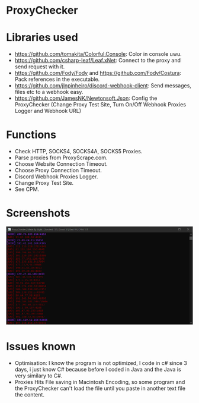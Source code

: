 # ProxyChecker

# Libraries used
* https://github.com/tomakita/Colorful.Console: Color in console uwu.
* https://github.com/csharp-leaf/Leaf.xNet: Connect to the proxy and send request with it.
* https://github.com/Fody/Fody and https://github.com/Fody/Costura: Pack references in the executable.
* https://github.com/jlnpinheiro/discord-webhook-client: Send messages, files etc to a webhook easy.
* https://github.com/JamesNK/Newtonsoft.Json: Config the ProxyChecker (Change Proxy Test Site, Turn On/Off Webhook Proxies Logger and Webhook URL)

# Functions
* Check HTTP, SOCKS4, SOCKS4A, SOCKS5 Proxies.
* Parse proxies from ProxyScrape.com.
* Choose Website Connection Timeout.
* Choose Proxy Connection Timeout.
* Discord Webhook Proxies Logger.
* Change Proxy Test Site.
* See CPM.

# Screenshots

![Checking proxies...](screenshot.png?raw=true "Screenshot")

# Issues known

* Optimisation: I know the program is not optimized, I code in c# since 3 days, i just know C# because before I coded in Java and the Java is very similary to C#.
* Proxies Hits File saving in Macintosh Encoding, so some program and the ProxyChecker can't load the file until you paste in another text file the content.
